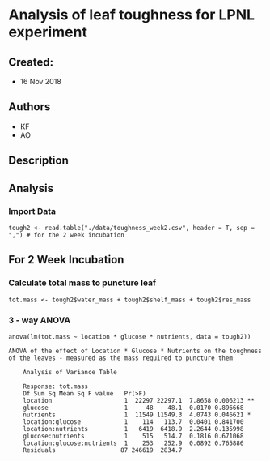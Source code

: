# Analysis of leaf toughness for LPNL experiment

## Created:

* 16 Nov 2018

## Authors

* KF
* AO

## Description

## Analysis

### Import Data

    tough2 <- read.table("./data/toughness_week2.csv", header = T, sep = ",") # for the 2 week incubation
    
## For 2 Week Incubation
    
### Calculate total mass to puncture leaf
    
    tot.mass <- tough2$water_mass + tough2$shelf_mass + tough2$res_mass

### 3 - way ANOVA
    
    anova(lm(tot.mass ~ location * glucose * nutrients, data = tough2))

~~~~
ANOVA of the effect of Location * Glucose * Nutrients on the toughness of the leaves - measured as the mass required to puncture them
    
    Analysis of Variance Table
    
    Response: tot.mass
    Df Sum Sq Mean Sq F value   Pr(>F)   
    location                    1  22297 22297.1  7.8658 0.006213 **
    glucose                     1     48    48.1  0.0170 0.896668   
    nutrients                   1  11549 11549.3  4.0743 0.046621 * 
    location:glucose            1    114   113.7  0.0401 0.841700   
    location:nutrients          1   6419  6418.9  2.2644 0.135998   
    glucose:nutrients           1    515   514.7  0.1816 0.671068   
    location:glucose:nutrients  1    253   252.9  0.0892 0.765886   
    Residuals                  87 246619  2834.7     
    
~~~~
      
